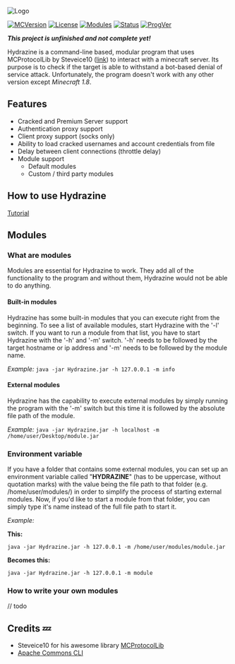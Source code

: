 ![Logo](http://i.imgur.com/mqn4TON.png)

[![MCVersion](https://img.shields.io/badge/Minecraft%20version-1.8%20%26%201.12.1-orange.svg)](https://minecraft.net)
[![License](https://img.shields.io/badge/License-MIT-green.svg)](https://opensource.org/licenses/mit-license.html)
[![Modules](https://img.shields.io/badge/Modules-6-yellow.svg)](https://github.com/xTACTIXzZ/Hydrazine/wiki/Module-list)
[![Status](https://img.shields.io/badge/Status-Alpha-red.svg)](https://alphavulture.com/wp-content/uploads/2013/12/alpha.png)
[![ProgVer](https://img.shields.io/badge/Program%20version-1.0-blue.svg)](https://github.com/xTACTIXzZ/Hydrazine)



***This project is unfinished and not complete yet!***

Hydrazine is a command-line based, modular program that uses MCProtocolLib by Steveice10 ([link](https://github.com/Steveice10/MCProtocolLib)) to interact with a minecraft server. Its purpose is to check if the target is able to withstand a bot-based denial of service attack. Unfortunately, the program doesn't work with any other version except *Minecraft 1.8*.


## Features
* Cracked and Premium Server support
* Authentication proxy support
* Client proxy support (socks only)
* Ability to load cracked usernames and account credentials from file
* Delay between client connections (throttle delay)
* Module support
  * Default modules
  * Custom / third party modules

## How to use Hydrazine
[Tutorial](https://github.com/xTACTIXzZ/Hydrazine/wiki/How-to-use-Hydrazine)

## Modules
### What are modules
Modules are essential for Hydrazine to work. They add all of the functionality to the program and without them, Hydrazine would not be able to do anything.

#### Built-in modules
Hydrazine has some built-in modules that you can execute right from the beginning. To see a list of available modules, start Hydrazine with the '-l' switch. If you want to run a module from that list, you have to start Hydrazine with the '-h' and '-m' switch. '-h' needs to be followed by the target hostname or ip address and '-m' needs to be followed by the module name.

*Example:* ```java -jar Hydrazine.jar -h 127.0.0.1 -m info```
#### External modules
Hydrazine has the capability to execute external modules by simply running the program with the '-m' switch but this time it is followed by the absolute file path of the module.

*Example:* ```java -jar Hydrazine.jar -h localhost -m /home/user/Desktop/module.jar```

### Environment variable
If you have a folder that contains some external modules, you can set up an environment variable called "**HYDRAZINE**" (has to be uppercase, without quotation marks) with the value being the file path to that folder (e.g. /home/user/modules/) in order to simplify the process of starting external modules. Now, if you'd like to start a module from that folder, you can simply type it's name instead of the full file path to start it.

*Example:*

**This:**

```java -jar Hydrazine.jar -h 127.0.0.1 -m /home/user/modules/module.jar```

**Becomes this:**

```java -jar Hydrazine.jar -h 127.0.0.1 -m module```

### How to write your own modules
// todo

## Credits :zzz:

* Steveice10 for his awesome library [MCProtocolLib](https://github.com/Steveice10/MCProtocolLib)
* [Apache Commons CLI](https://commons.apache.org/proper/commons-cli/)
